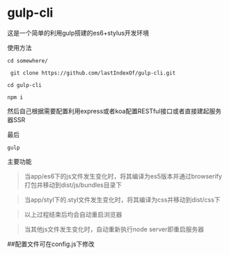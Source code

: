 # gulp-cli
这是一个简单的利用gulp搭建的es6+stylus开发环境

使用方法

`cd somewhere/`

` git clone https://github.com/lastIndexOf/gulp-cli.git`

`cd gulp-cli`

`npm i`

然后自己根据需要配置利用express或者koa配置RESTful接口或者直接建起服务器SSR

最后

`gulp`

主要功能

>当app/es6下的js文件发生变化时，将其编译为es5版本并通过browserify打包并移动到dist/js/bundles目录下

>当app/styl下的.styl文件发生变化时，将其编译为css并移动到dist/css下

>以上过程结束后均会自动重启浏览器

>当其他js文件发生变化时，自动重新执行node server即重启服务器

##配置文件可在config.js下修改
